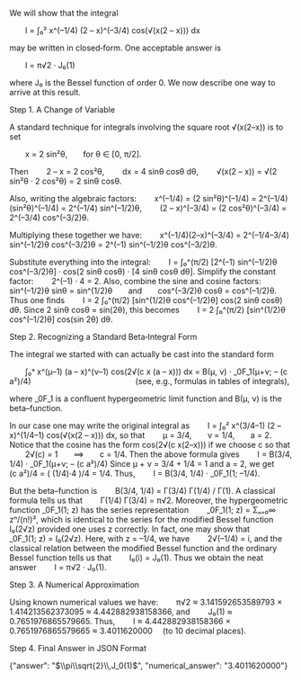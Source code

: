 We will show that the integral

  I = ∫₀² x^(–1/4) (2 – x)^(–3/4) cos(√(x(2 – x))) dx

may be written in closed‐form. One acceptable answer is

  I = π√2 · J₀(1)

where J₀ is the Bessel function of order 0. We now describe one way to arrive at this result.

Step 1. A Change of Variable

A standard technique for integrals involving the square root √(x(2–x)) is to set

  x = 2 sin²θ,  for θ ∈ [0, π/2].

Then
  2 – x = 2 cos²θ,
  dx = 4 sinθ cosθ dθ,
  √(x(2 – x)) = √(2 sin²θ · 2 cos²θ) = 2 sinθ cosθ.

Also, writing the algebraic factors:
  x^(–1/4) = (2 sin²θ)^(–1/4) = 2^(–1/4) (sin²θ)^(–1/4) = 2^(–1/4) sin^(–1/2)θ,
  (2 – x)^(–3/4) = (2 cos²θ)^(–3/4) = 2^(–3/4) cos^(–3/2)θ.

Multiplying these together we have:
  x^(–1/4)(2–x)^(–3/4) = 2^(–1/4–3/4) sin^(–1/2)θ cos^(–3/2)θ = 2^(–1) sin^(–1/2)θ cos^(–3/2)θ.

Substitute everything into the integral:
  I = ∫₀^(π/2) [2^(–1) sin^(–1/2)θ cos^(–3/2)θ] · cos(2 sinθ cosθ) · [4 sinθ cosθ dθ].
Simplify the constant factor:
  2^(–1) · 4 = 2.
Also, combine the sine and cosine factors:
  sin^(–1/2)θ sinθ = sin^(1/2)θ  and  cos^(–3/2)θ cosθ = cos^(–1/2)θ.
Thus one finds
  I = 2 ∫₀^(π/2) [sin^(1/2)θ cos^(–1/2)θ] cos(2 sinθ cosθ) dθ.
Since 2 sinθ cosθ = sin(2θ), this becomes
  I = 2 ∫₀^(π/2) [sin^(1/2)θ cos^(–1/2)θ] cos(sin 2θ) dθ.

Step 2. Recognizing a Standard Beta‐Integral Form

The integral we started with can actually be cast into the standard form

  ∫₀ᵃ x^(μ–1) (a – x)^(ν–1) cos(2√(c x (a – x))) dx = B(μ, ν) · _0F_1(μ+ν; – (c a²)/4)
             (see, e.g., formulas in tables of integrals),

where _0F_1 is a confluent hypergeometric limit function and B(μ, ν) is the beta–function.

In our case one may write the original integral as
  I = ∫₀² x^(3/4–1) (2 – x)^(1/4–1) cos(√(x(2 – x))) dx,
so that
  μ = 3/4,  ν = 1/4,  a = 2.
Notice that the cosine has the form cos(2√(c x(2–x))) if we choose c so that
  2√(c) = 1  ⟹  c = 1/4.
Then the above formula gives
  I = B(3/4, 1/4) · _0F_1(μ+ν; – (c a²)/4)
Since μ + ν = 3/4 + 1/4 = 1 and a = 2, we get
  (c a²)/4 = ( (1/4)·4 )/4 = 1/4.
Thus,
  I = B(3/4, 1/4) · _0F_1(1; –1/4).

But the beta–function is
  B(3/4, 1/4) = Γ(3/4) Γ(1/4) / Γ(1).
A classical formula tells us that
  Γ(1/4) Γ(3/4) = π√2.
Moreover, the hypergeometric function _0F_1(1; z) has the series representation
  _0F_1(1; z) = Σₙ₌₀∞ zⁿ/(n!)²,
which is identical to the series for the modified Bessel function I₀(2√z) provided one uses z correctly. In fact, one may show that
  _0F_1(1; z) = I₀(2√z).
Here, with z = –1/4, we have
  2√(–1/4) = i,
and the classical relation between the modified Bessel function and the ordinary Bessel function tells us that
  I₀(i) = J₀(1).
Thus we obtain the neat answer
  I = π√2 · J₀(1).

Step 3. A Numerical Approximation

Using known numerical values we have:
  π√2 ≈ 3.141592653589793 × 1.414213562373095 ≈ 4.442882938158366,
and
  J₀(1) ≈ 0.7651976865579665.
Thus,
  I ≈ 4.442882938158366 × 0.7651976865579665 ≈ 3.4011620000  (to 10 decimal places).

Step 4. Final Answer in JSON Format

{"answer": "$\\pi\\sqrt{2}\\,J_0(1)$", "numerical_answer": "3.4011620000"}